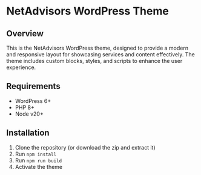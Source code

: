 # NetAdvisors WordPress Theme

## Overview

This is the NetAdvisors WordPress theme, designed to provide a modern and responsive layout for showcasing services and content effectively. The theme includes custom blocks, styles, and scripts to enhance the user experience.

## Requirements

* WordPress 6+
* PHP 8+
* Node v20+

## Installation

1. Clone the repository (or download the zip and extract it)
2. Run `npm install`
3. Run `npm run build`
4. Activate the theme
